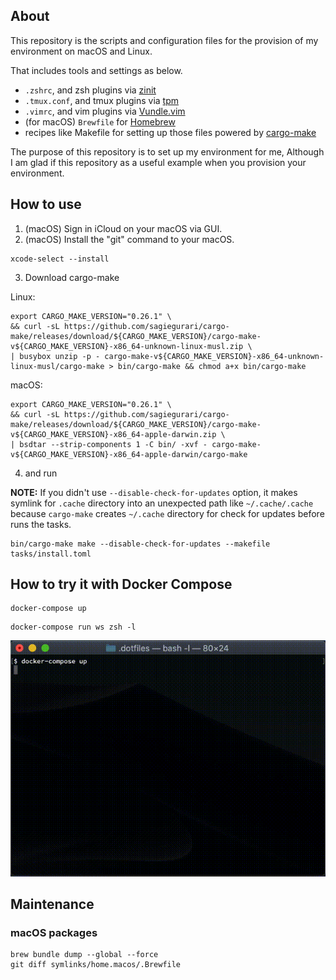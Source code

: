 ## About

This repository is the scripts and configuration files for the provision of my environment on macOS and Linux.

That includes tools and settings as below.

- `.zshrc`, and zsh plugins via [zinit](https://github.com/zdharma/zinit)
- `.tmux.conf`, and tmux plugins via [tpm](https://github.com/tmux-plugins/tpm)
- `.vimrc`, and vim plugins via [Vundle.vim](https://github.com/VundleVim/Vundle.vim)
- (for macOS) `Brewfile` for [Homebrew](https://github.com/Homebrew/brew)
- recipes like Makefile for setting up those files powered by [cargo-make](https://github.com/sagiegurari/cargo-make)

The purpose of this repository is to set up my environment for me, Although I am glad if this repository as a useful example when you provision your environment.

## How to use

1. (macOS) Sign in iCloud on your macOS via GUI.
2. (macOS) Install the "git" command to your macOS.

```shellsession
xcode-select --install
```

3. Download cargo-make

Linux:

```shellsession
export CARGO_MAKE_VERSION="0.26.1" \
&& curl -sL https://github.com/sagiegurari/cargo-make/releases/download/${CARGO_MAKE_VERSION}/cargo-make-v${CARGO_MAKE_VERSION}-x86_64-unknown-linux-musl.zip \
| busybox unzip -p - cargo-make-v${CARGO_MAKE_VERSION}-x86_64-unknown-linux-musl/cargo-make > bin/cargo-make && chmod a+x bin/cargo-make
```

macOS:

```shellsession
export CARGO_MAKE_VERSION="0.26.1" \
&& curl -sL https://github.com/sagiegurari/cargo-make/releases/download/${CARGO_MAKE_VERSION}/cargo-make-v${CARGO_MAKE_VERSION}-x86_64-apple-darwin.zip \
| bsdtar --strip-components 1 -C bin/ -xvf - cargo-make-v${CARGO_MAKE_VERSION}-x86_64-apple-darwin/cargo-make
```

4. and run

**NOTE:** If you didn't use `--disable-check-for-updates` option, it makes symlink for `.cache` directory into an unexpected path like `~/.cache/.cache` because `cargo-make` creates `~/.cache` directory for check for updates before runs the tasks.

```shellsession
bin/cargo-make make --disable-check-for-updates --makefile tasks/install.toml
```

## How to try it with Docker Compose

```shellsession
docker-compose up
```

```shellsession
docker-compose run ws zsh -l
```

![Try with Docker Compose](docs/images/try-with-docker-compose.gif)

## Maintenance

### macOS packages

```shellsession
brew bundle dump --global --force
git diff symlinks/home.macos/.Brewfile
```
